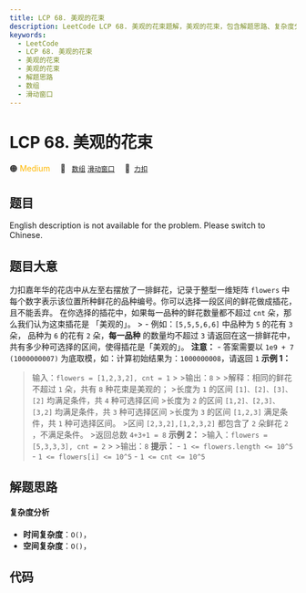 ```yaml
---
title: LCP 68. 美观的花束
description: LeetCode LCP 68. 美观的花束题解，美观的花束，包含解题思路、复杂度分析以及完整的 JavaScript 代码实现。
keywords:
  - LeetCode
  - LCP 68. 美观的花束
  - 美观的花束
  - 美观的花束
  - 解题思路
  - 数组
  - 滑动窗口
---
```


# LCP 68. 美观的花束

🟠 <font color=#ffb800>Medium</font>&emsp; 🔖&ensp; [`数组`](/tag/array.md) [`滑动窗口`](/tag/sliding-window.md)&emsp; 🔗&ensp;[`力扣`](https://leetcode.cn/problems/1GxJYY)

## 题目

English description is not available for the problem. Please switch to
Chinese.


## 题目大意

力扣嘉年华的花店中从左至右摆放了一排鲜花，记录于整型一维矩阵 `flowers`
中每个数字表示该位置所种鲜花的品种编号。你可以选择一段区间的鲜花做成插花，且不能丢弃。 在你选择的插花中，如果每一品种的鲜花数量都不超过 `cnt`
朵，那么我们认为这束插花是 「美观的」。 > - 例如：`[5,5,5,6,6]` 中品种为 `5` 的花有 `3` 朵， 品种为 `6` 的花有 `2`
朵，**每一品种** 的数量均不超过 `3` 请返回在这一排鲜花中，共有多少种可选择的区间，使得插花是「美观的」。 **注意：** \- 答案需要以
`1e9 + 7 (1000000007)` 为底取模，如：计算初始结果为：`1000000008`，请返回 `1` **示例 1：**
>输入：`flowers = [1,2,3,2], cnt = 1` > >输出：`8` > >解释：相同的鲜花不超过 `1` 朵，共有 `8`
种花束是美观的； >长度为 `1` 的区间 `[1]、[2]、[3]、[2]` 均满足条件，共 `4` 种可选择区间 >长度为 `2` 的区间
`[1,2]、[2,3]、[3,2]` 均满足条件，共 `3` 种可选择区间 >长度为 `3` 的区间 `[1,2,3]` 满足条件，共 `1`
种可选择区间。 >区间 `[2,3,2],[1,2,3,2]` 都包含了 `2` 朵鲜花 `2` ，不满足条件。 >返回总数 `4+3+1 = 8`
**示例 2：** >输入：`flowers = [5,3,3,3], cnt = 2` > >输出：`8` **提示：** \- `1 <=
flowers.length <= 10^5` \- `1 <= flowers[i] <= 10^5` \- `1 <= cnt <= 10^5`


## 解题思路

#### 复杂度分析

- **时间复杂度**：`O()`，
- **空间复杂度**：`O()`，

## 代码

```javascript

```